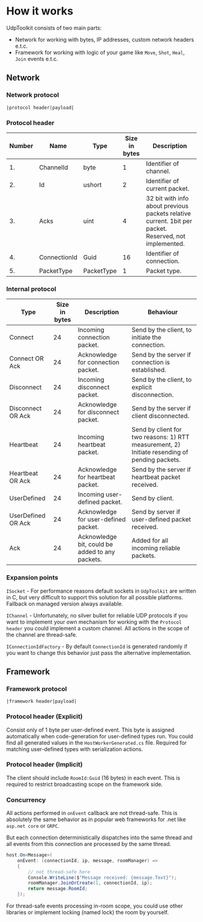 # How it works

UdpToolkit consists of two main parts:
- Network for working with bytes, IP addresses, custom network headers e.t.c. 
- Framework for working with logic of your game like `Move`, `Shot`, `Heal`, `Join` events e.t.c.   

## Network

### Network protocol

`|protocol header|payload|`

### Protocol header

| Number  | Name         | Type        | Size in bytes | Description                                                                                            |
| ------- | ------------ | ----------- | ------------- |------------------------------------------------------------------------------------------------------- |
| 1.      | ChannelId    | byte        | 1             | Identifier of channel.                                                                                 |
| 2.      | Id           | ushort      | 2             | Identifier of current packet.                                                                          |
| 3.      | Acks         | uint        | 4             | 32 bit with info about previous packets relative current. 1bit per packet. Reserved, not implemented.  |
| 4.      | ConnectionId | Guid        | 16            | Identifier of connection.                                                                              |
| 5.      | PacketType   | PacketType  | 1             | Packet type.                                                                                           |

### Internal protocol

| Type               | Size in bytes | Description                                     | Behaviour                                                                                     |
| ------------------ | ------------- |------------------------------------------------ | --------------------------------------------------------------------------------------------- |
| Connect            | 24            | Incoming connection packet.                     | Send by the client, to initiate the connection.                                               |
| Connect OR Ack     | 24            | Acknowledge for connection packet.              | Send by the server if connection is established.                                              |
| Disconnect         | 24            | Incoming disconnect packet.                     | Send by the client, to explicit disconnection.                                                |                                                             
| Disconnect OR Ack  | 24            | Acknowledge for disconnect packet.              | Send by the server if client disconnected.                                                    |
| Heartbeat          | 24            | Incoming heartbeat packet.                      | Send by client for two reasons: 1) RTT measurement, 2) Initiate resending of pending packets. |
| Heartbeat OR Ack   | 24            | Acknowledge for heartbeat packet.               | Send by the server if heartbeat packet received.                                              |
| UserDefined        | 24            | Incoming user-defined packet.                   | Send by client.                                                                               |
| UserDefined OR Ack | 24            | Acknowledge for user-defined packet.            | Send by server if user-defined packet received.                                               |
| Ack                | 24            | Acknowledge bit, could be added to any packets. | Added for all incoming reliable packets.                                                      |

### Expansion points

`ISocket` - For performance reasons default sockets in `UdpToolkit` are written in C, but very difficult to support this solution for all possible platforms. Fallback on managed version always available.

`IChannel` - Unfortunately, no silver bullet for reliable UDP protocols if you want to implement your own mechanism for working with the `Protocol header` you could implement a custom channel. All actions in the scope of the channel are thread-safe.

`IConnectionIdFactory` - By default `ConnectionId` is generated randomly if you want to change this behavior just pass the alternative implementation.
## Framework

### Framework protocol

`|framework header|payload|`

### Protocol header (Explicit)

Consist only of 1 byte per user-defined event. This byte is assigned automatically when code-generation for user-defined types run. You could find all generated values in the `HostWorkerGenerated.cs` file.
Required for matching user-defined types with serialization actions.

### Protocol header (Implicit)

The client should include `RoomId:Guid` (16 bytes) in each event. This is required to restrict broadcasting scope on the framework side.

### Concurrency

All actions performed in `onEvent` callback are not thread-safe. This is absolutely the same behavior as in popular web frameworks for .net like `asp.net core` or `GRPC`.

But each connection deterministically dispatches into the same thread and all events from this connection are processed by the same thread.
```c#
host.On<Message>(
    onEvent: (connectionId, ip, message, roomManager) =>
    {
        // not thread-safe here
        Console.WriteLine($"Message received: {message.Text}");
        roomManager.JoinOrCreate(1, connectionId, ip);
        return message.RoomId;
    });
```

For thread-safe events processing in-room scope, you could use other libraries or implement locking (named lock) the room by yourself.